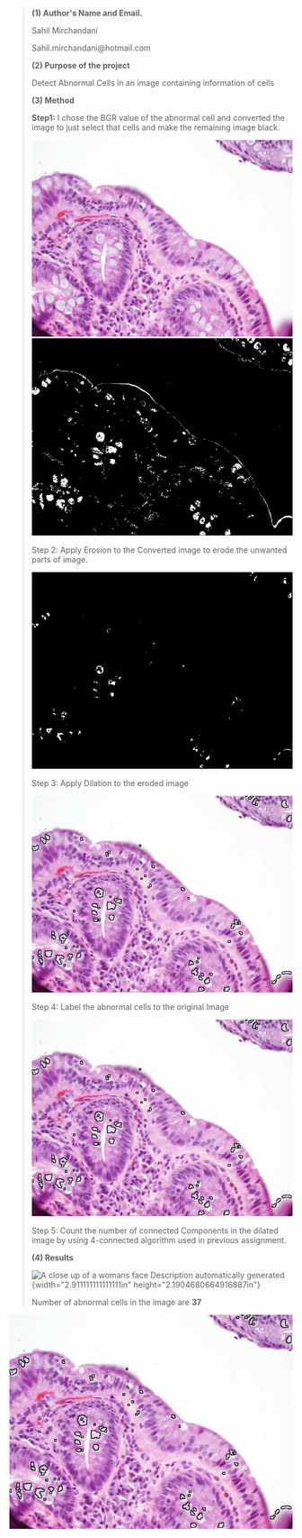 > **(1) Author's Name and Email.**
>
> Sahil Mirchandani
>
> Sahil.mirchandani\@hotmail.com
>
> **(2) Purpose of the project**
>
> Detect Abnormal Cells in an image containing information of cells
>
> **(3) Method**
>
> **Step1:** I chose the BGR value of the abnormal cell and converted
> the image to just select that cells and make the remaining image
> black.
>
> ![](Code/Picture3-small.bmp)
>![](OutputImages/Converted.jpg)
>
> Step 2: Apply Erosion to the Converted image to erode the unwanted
> parts of image.
>
>![](OutputImages/Erroded.jpg)
>
>
> Step 3: Apply Dilation to the eroded image
>
>![](OutputImages/dilated.jpg)
>
>
> Step 4: Label the abnormal cells to the original Image
>
> ![](OutputImages/labeledImg.jpg)
>
> Step 5: Count the number of connected Components in the dilated image
> by using 4-connected algorithm used in previous assignment.
>
>
> **(4) Results**
>
> ![A close up of a womans face Description automatically
> generated](media/image5.jpeg){width="2.911111111111111in"
> height="2.1904680664916887in"}
>
> Number of abnormal cells in the image are **37**

![](OutputImages/labeledImg.jpg)
